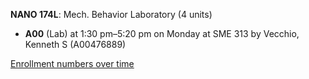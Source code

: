 **NANO 174L**: Mech. Behavior Laboratory (4 units)

- **A00** (Lab) at 1:30 pm–5:20 pm on Monday at SME 313 by Vecchio, Kenneth S (A00476889)

[Enrollment numbers over time](./NANO174L.tsv)
